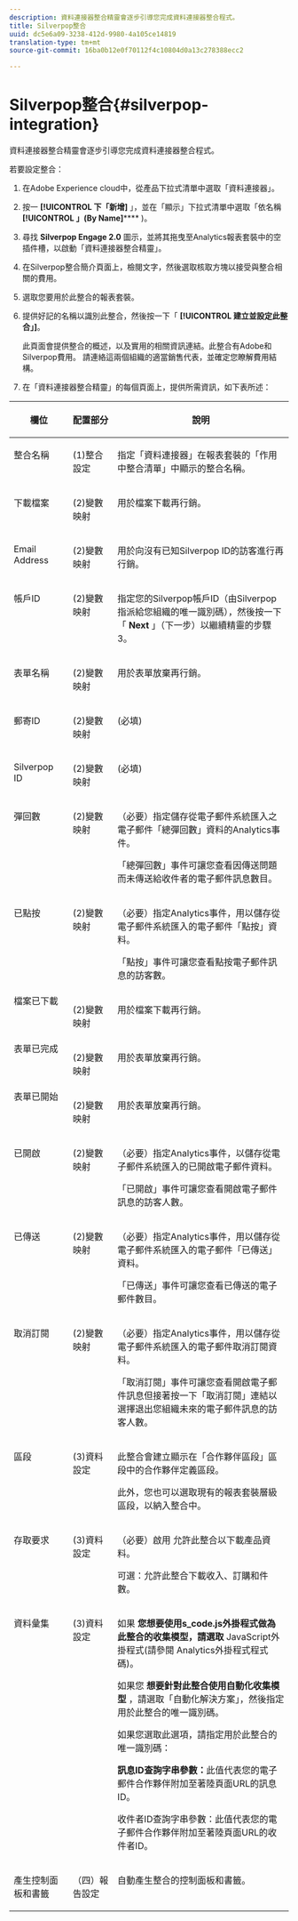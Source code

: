 ```yaml
---
description: 資料連接器整合精靈會逐步引導您完成資料連接器整合程式。
title: Silverpop整合
uuid: dc5e6a09-3238-412d-9980-4a105ce14819
translation-type: tm+mt
source-git-commit: 16ba0b12e0f70112f4c10804d0a13c278388ecc2

---
```



# Silverpop整合{#silverpop-integration}

資料連接器整合精靈會逐步引導您完成資料連接器整合程式。

若要設定整合：

1. 在Adobe Experience cloud中，從產品下拉式清單中選取「資料連接器」。
1. 按一 **[!UICONTROL 下「新增]** 」，並在「顯示」下拉式清單中選取「依名稱 **[!UICONTROL 」(By Name]****** )。
1. 尋找 **Silverpop Engage 2.0** 圖示，並將其拖曳至Analytics報表套裝中的空插件槽，以啟動「資料連接器整合精靈」。
1. 在Silverpop整合簡介頁面上，檢閱文字，然後選取核取方塊以接受與整合相關的費用。
1. 選取您要用於此整合的報表套裝。
1. 提供好記的名稱以識別此整合，然後按一下「 **[!UICONTROL 建立並設定此整合」]**。

   此頁面會提供整合的概述，以及實用的相關資訊連結。此整合有Adobe和Silverpop費用。 請連絡這兩個組織的適當銷售代表，並確定您瞭解費用結構。
1. 在「資料連接器整合精靈」的每個頁面上，提供所需資訊，如下表所述：

<table id="table_74EC1EEBE7A548AB878AA40187EBCD30"> 
 <thead> 
  <tr valign="top"> 
   <th colname="col2" class="entry"> <p> <b>欄位</b> </p> </th> 
   <th colname="col03" valign="top" align="left" class="entry"> <p> <b>配置部分</b> </p> </th> 
   <th colname="col3" class="entry"> <p> <b>說明</b> </p> </th> 
  </tr> 
 </thead>
 <tbody> 
  <tr valign="top"> 
   <td colname="col2" valign="top" align="left"> <p>整合名稱 </p> </td> 
   <td colname="col03"> <p>(1)整合設定 </p> </td> 
   <td colname="col3"> <p>指定「資料連接器」在報表套裝的「作用中整合清單」中顯示的整合名稱。 </p> </td> 
  </tr> 
  <tr valign="top"> 
   <td colname="col2" valign="top" align="left"> <p>下載檔案 </p> </td> 
   <td colname="col03"> <p>(2)變數映射 </p> </td> 
   <td colname="col3"> <p> 用於檔案下載再行銷。 </p> </td> 
  </tr> 
  <tr valign="top"> 
   <td colname="col2"> <p> Email Address </p> </td> 
   <td colname="col03"> <p>(2)變數映射 </p> </td> 
   <td colname="col3"> <p>用於向沒有已知Silverpop ID的訪客進行再行銷。 </p> </td> 
  </tr> 
  <tr valign="top"> 
   <td colname="col2"> <p>帳戶ID </p> </td> 
   <td colname="col03"> <p>(2)變數映射 </p> </td> 
   <td colname="col3"> <p>指定您的Silverpop帳戶ID（由Silverpop指派給您組織的唯一識別碼），然後按一下「 <b>Next</b> 」（下一步）以繼續精靈的步驟3。 </p> </td> 
  </tr> 
  <tr valign="top"> 
   <td colname="col2"> <p>表單名稱 </p> </td> 
   <td colname="col03"> <p>(2)變數映射 </p> </td> 
   <td colname="col3"> <p>用於表單放棄再行銷。 </p> </td> 
  </tr> 
  <tr valign="top"> 
   <td colname="col2"> <p>郵寄ID </p> </td> 
   <td colname="col03"> <p>(2)變數映射 </p> </td> 
   <td colname="col3"> <p>(必填) </p> </td> 
  </tr> 
  <tr valign="top"> 
   <td colname="col2"> <p>Silverpop ID </p> </td> 
   <td colname="col03"> <p>(2)變數映射 </p> </td> 
   <td colname="col3"> <p>(必填) </p> </td> 
  </tr> 
  <tr valign="top"> 
   <td colname="col2"> <p> 彈回數 </p> </td> 
   <td colname="col03"> <p>(2)變數映射 </p> </td> 
   <td colname="col3"> <p>（必要）指定儲存從電子郵件系統匯入之電子郵件「總彈回數」資料的Analytics事件。 </p> <p>「總彈回數」事件可讓您查看因傳送問題而未傳送給收件者的電子郵件訊息數目。 </p> </td> 
  </tr> 
  <tr valign="top"> 
   <td colname="col2"> <p>已點按 </p> </td> 
   <td colname="col03"> <p>(2)變數映射 </p> </td> 
   <td colname="col3"> <p>（必要）指定Analytics事件，用以儲存從電子郵件系統匯入的電子郵件「點按」資料。 </p> <p>「點按」事件可讓您查看點按電子郵件訊息的訪客數。 </p> </td> 
  </tr> 
  <tr valign="top"> 
   <td colname="col2"> 檔案已下載 </td> 
   <td colname="col03"> <p>(2)變數映射 </p> </td> 
   <td colname="col3"> <p> 用於檔案下載再行銷。 </p> </td> 
  </tr> 
  <tr valign="top"> 
   <td colname="col2"> 表單已完成 </td> 
   <td colname="col03"> <p>(2)變數映射 </p> </td> 
   <td colname="col3"> <p>用於表單放棄再行銷。 </p> </td> 
  </tr> 
  <tr valign="top"> 
   <td colname="col2"> 表單已開始 </td> 
   <td colname="col03"> <p>(2)變數映射 </p> </td> 
   <td colname="col3"> <p>用於表單放棄再行銷。 </p> </td> 
  </tr> 
  <tr valign="top"> 
   <td colname="col2"> <p>已開啟 </p> </td> 
   <td colname="col03"> <p>(2)變數映射 </p> </td> 
   <td colname="col3"> <p>（必要）指定Analytics事件，以儲存從電子郵件系統匯入的已開啟電子郵件資料。 </p> <p>「已開啟」事件可讓您查看開啟電子郵件訊息的訪客人數。 </p> </td> 
  </tr> 
  <tr valign="top"> 
   <td colname="col2"> <p>已傳送 </p> </td> 
   <td colname="col03"> <p>(2)變數映射 </p> </td> 
   <td colname="col3"> <p>（必要）指定Analytics事件，用以儲存從電子郵件系統匯入的電子郵件「已傳送」資料。 </p> <p>「已傳送」事件可讓您查看已傳送的電子郵件數目。 </p> </td> 
  </tr> 
  <tr valign="top"> 
   <td colname="col2"> <p>取消訂閱 </p> </td> 
   <td colname="col03"> <p>(2)變數映射 </p> </td> 
   <td colname="col3"> <p>（必要）指定Analytics事件，用以儲存從電子郵件系統匯入的電子郵件取消訂閱資料。 </p> <p>「取消訂閱」事件可讓您查看開啟電子郵件訊息但接著按一下「取消訂閱」連結以選擇退出您組織未來的電子郵件訊息的訪客人數。 </p> </td> 
  </tr> 
  <tr valign="top"> 
   <td colname="col2"> <p>區段 </p> </td> 
   <td colname="col03"> <p>(3)資料設定 </p> </td> 
   <td colname="col3"> <p>此整合會建立顯示在「合作夥伴區段」區段中的合作夥伴定義區段。 </p> <p>此外，您也可以選取現有的報表套裝層級區段，以納入整合中。 </p> </td> 
  </tr> 
  <tr valign="top"> 
   <td colname="col2"> <p>存取要求 </p> </td> 
   <td colname="col03"> <p>(3)資料設定 </p> </td> 
   <td colname="col3"> <p> （必要）啟用 <span class="uicontrol"> 允許此整合以下載產品資料</span>。 </p> <p>可選：允許此整合下載收入、訂購和件數。 </p> </td> 
  </tr> 
  <tr valign="top"> 
   <td colname="col2"> <p>資料彙集 </p> </td> 
   <td colname="col03"> <p>(3)資料設定 </p> </td> 
   <td colname="col3"> <p>如果 <b>您想要使用s_code.js外掛程式做為此整合的收集模型，請選取</b> JavaScript外掛程式(請參閱 <a href="../silverpop-overview/silverpop-analytics-code.md"></a>Analytics外掛程式程式碼)。 </p> <p>如果您 <b>想要針對此整合使用自動化收集模型</b> ，請選取「自動化解決方案」，然後指定用於此整合的唯一識別碼。 </p> <p>如果您選取此選項，請指定用於此整合的唯一識別碼： </p> <p> <b>訊息ID查詢字串參數：</b>此值代表您的電子郵件合作夥伴附加至著陸頁面URL的訊息ID。 </p> <p> <b></b> 收件者ID查詢字串參數：此值代表您的電子郵件合作夥伴附加至著陸頁面URL的收件者ID。 </p> </td> 
  </tr> 
  <tr valign="top"> 
   <td colname="col2"> <p>產生控制面板和書籤 </p> </td> 
   <td colname="col03"> <p>（四）報告設定 </p> </td> 
   <td colname="col3"> <p>自動產生整合的控制面板和書籤。 </p> </td> 
  </tr> 
 </tbody> 
</table>

